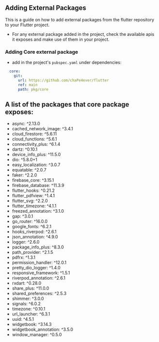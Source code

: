 ## Adding External Packages

This is a guide on how to add external packages from the flutter repository to your Flutter project.

- For any external package added in the project, check the available apis it exposes and make use of them in your project.

### Adding Core external package

- add in the project's `pubspec.yaml` under dependencies:

```yaml
  core:
    git:
      url: https://github.com/chaPe4ever/flutter
      ref: main
      path: pkg/core
```

## A list of the packages that core package exposes:
  - async: ^2.13.0
  - cached_network_image: ^3.4.1
  - cloud_firestore: ^5.6.11
  - cloud_functions: ^5.6.1
  - connectivity_plus: ^6.1.4
  - dartz: ^0.10.1
  - device_info_plus: ^11.5.0
  - dio: ^5.8.0+1
  - easy_localization: ^3.0.7
  - equatable: ^2.0.7
  - faker: ^2.2.0
  - firebase_core: ^3.15.1
  - firebase_database: ^11.3.9
  - flutter_hooks: ^0.21.2
  - flutter_pdfview: ^1.4.1
  - flutter_svg: ^2.2.0
  - flutter_timezone: ^4.1.1
  - freezed_annotation: ^3.1.0
  - gap: ^3.0.1
  - go_router: ^16.0.0
  - google_fonts: ^6.2.1
  - hooks_riverpod: ^2.6.1
  - json_annotation: ^4.9.0
  - logger: ^2.6.0
  - package_info_plus: ^8.3.0
  - path_provider: ^2.1.5
  - pdfrx: ^1.3.1
  - permission_handler: ^12.0.1
  - pretty_dio_logger: ^1.4.0
  - responsive_framework: ^1.5.1
  - riverpod_annotation: ^2.6.1
  - rxdart: ^0.28.0
  - share_plus: ^11.0.0
  - shared_preferences: ^2.5.3
  - shimmer: ^3.0.0
  - signals: ^6.0.2
  - timezone: ^0.10.1
  - url_launcher: ^6.3.1
  - uuid: ^4.5.1
  - widgetbook: ^3.14.3
  - widgetbook_annotation: ^3.5.0
  - window_manager: ^0.5.0